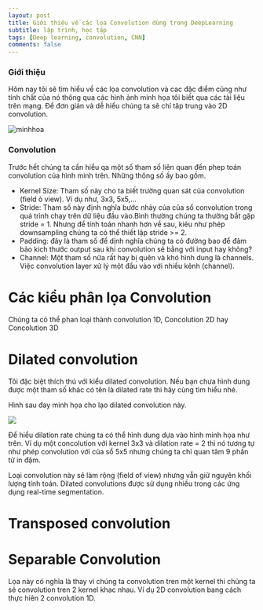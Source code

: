 ```yaml
---
layout: post
title: Giới thiệu về các lọa Convolution dùng trong DeepLearning
subtitle: lập trình, học tập
tags: [Deep learning, convolution, CNN]
comments: false
---
```


### Giới thiệu

Hôm nay tôi sẽ tìm hiểu về các lọa convolution và cac đặc điểm cũng như tính chất của nó thông qua các hình ảnh minh họa tôi biết qua các tài liệu trên mạng. Để đơn giản và dễ hiểu chúng ta sẽ chỉ tâp trung vào 2D convolution.

![minhhoa](https://cdn-images-1.medium.com/max/750/1*1okwhewf5KCtIPaFib4XaA.gif)

### Convolution

Trước hết chúng ta cần hiểu qa một số tham số liên quan đến phep toán convolution của hình minh trên. Những thông số ấy bao gồm.
- Kernel Size: Tham số này cho ta biết trường quan sát của convolution (field ò view). Ví dụ như, 3x3, 5x5,...
- Stride: Tham số này định nghĩa bước nhảy của của sổ convolution trong quá trình chạy trên dữ liệu đầu vào.Bình thường chúng ta thường bắt gặp stride = 1. Nhưng để tính toán nhanh hơn về sau, kiêu như phép downsampling chúng ta có thể thiết lập stride >= 2.
- Padding: đây là tham số để dịnh nghĩa chúng ta có đường bao để đảm bảo kich thước output sau khi convolution sẽ bằng với input hay không?
- Channel: Một tham số nữa rất hay bị quên và khó hình dung là channels. Việc convolution layer xử lý một đầu vào với nhiều kênh (channel).

# Các kiểu phân lọa Convolution

Chúng ta có thể phan loại thành convolution 1D, Concolution 2D hay Concolution 3D

# Dilated convolution

Tôi đặc biệt thích thú với kiểu dilated convolution. Nếu bạn chưa hình dung được một tham số khác có tên là dilated rate thi hãy cùng tìm hiểu nhé.

Hình sau đay minh họa cho lạo dilated convolution này.

![](https://cdn-images-1.medium.com/max/750/1*SVkgHoFoiMZkjy54zM_SUw.gif)

Để hiểu dilation rate chúng ta có thể hình dung dựa vào hình minh họa như trên. Ví dụ một concolution với kernel 3x3 và dilation rate = 2 thì nó tương tự như phép convolution với của sổ 5x5 nhưng chúng ta chỉ quan tâm 9 phần tử in đậm.

Loại convolution này sẽ làm rộng (field of view) nhưng vẫn giữ nguyên khối lượng tính toán. Dilated convolutions được sử dụng nhiều trong các ứng dụng real-time segmentation.

# Transposed convolution

# Separable Convolution

Lọa này có nghĩa là thay vì chúng ta convolution tren một kernel thi chũng ta sẽ convolution tren 2 kernel khac nhau. Ví dụ 2D convolution bang cách thực hiên 2 convolution 1D.
